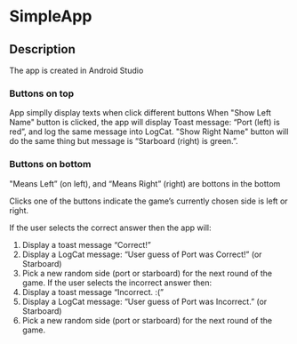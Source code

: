 # SimpleApp

## Description
The app is created in Android Studio

### Buttons on top

App simplly display texts when click different buttons
When "Show Left Name" button is clicked, the app will display Toast message: “Port (left) is red”, and log the same message into LogCat.
"Show Right Name" button will do the same thing but message is “Starboard (right) is green.”.

### Buttons on bottom

"Means Left” (on left), and “Means Right” (right) are bottons in the bottom

Clicks one of the buttons indicate the game’s currently chosen side is left or right.

If the user selects the correct answer then the app will:
  1. Display a toast message “Correct!”
  2. Display a LogCat message: “User guess of Port was Correct!” (or Starboard)
  3. Pick a new random side (port or starboard) for the next round of the game.
If the user selects the incorrect answer then:
  1. Display a toast message “Incorrect. :(”
  2. Display a LogCat message: “User guess of Port was Incorrect.” (or Starboard) 
  3. Pick a new random side (port or starboard) for the next round of the game.
